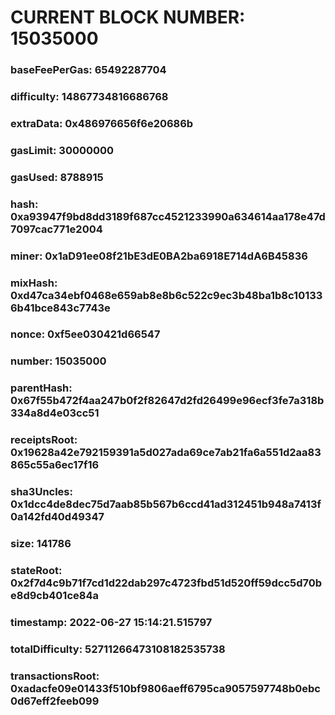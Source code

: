 # CURRENT BLOCK NUMBER: 15035000

### baseFeePerGas: 65492287704
### difficulty: 14867734816686768
### extraData: 0x486976656f6e20686b
### gasLimit: 30000000
### gasUsed: 8788915
### hash: 0xa93947f9bd8dd3189f687cc4521233990a634614aa178e47d7097cac771e2004
### miner: 0x1aD91ee08f21bE3dE0BA2ba6918E714dA6B45836
### mixHash: 0xd47ca34ebf0468e659ab8e8b6c522c9ec3b48ba1b8c101336b41bce843c7743e
### nonce: 0xf5ee030421d66547
### number: 15035000
### parentHash: 0x67f55b472f4aa247b0f2f82647d2fd26499e96ecf3fe7a318b334a8d4e03cc51
### receiptsRoot: 0x19628a42e792159391a5d027ada69ce7ab21fa6a551d2aa83865c55a6ec17f16
### sha3Uncles: 0x1dcc4de8dec75d7aab85b567b6ccd41ad312451b948a7413f0a142fd40d49347
### size: 141786
### stateRoot: 0x2f7d4c9b71f7cd1d22dab297c4723fbd51d520ff59dcc5d70be8d9cb401ce84a
### timestamp: 2022-06-27 15:14:21.515797
### totalDifficulty: 52711266473108182535738
### transactionsRoot: 0xadacfe09e01433f510bf9806aeff6795ca9057597748b0ebc0d67eff2feeb099
